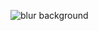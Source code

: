 ![blur background](https://raw.githubusercontent.com/LYH977/csswork/master/blurBackground/Capture.PNG)
